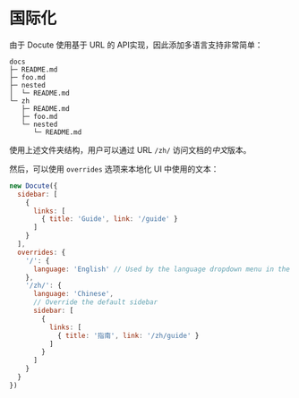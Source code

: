 # 国际化

由于 Docute 使用基于 URL 的 API实现，因此添加多语言支持非常简单：

```
docs
├─ README.md
├─ foo.md
├─ nested
│  └─ README.md
└─ zh
   ├─ README.md
   ├─ foo.md
   └─ nested
      └─ README.md
```

使用上述文件夹结构，用户可以通过 URL `/zh/` 访问文档的*中文*版本。

然后，可以使用 `overrides` 选项来本地化 UI 中使用的文本：

```js
new Docute({
  sidebar: [
    {
      links: [
        { title: 'Guide', link: '/guide' }
      ]
    }
  ],
  overrides: {
    '/': {
      language: 'English' // Used by the language dropdown menu in the sidebar
    },
    '/zh/': {
      language: 'Chinese',
      // Override the default sidebar
      sidebar: [
        {
          links: [
            { title: '指南', link: '/zh/guide' }
          ]
        }
      ]
    }
  }
})
```
